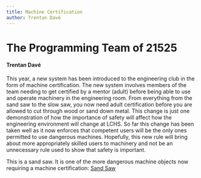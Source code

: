 ```yaml
---
title: Machine Certification
author: Trentan Davé
---
```

# The Programming Team of 21525
#### Trentan Davé
  This year, a new system has been introduced to the engineering club in the form of machine certification. The new system involves members of the team needing to get certified by a mentor (adult) before being able to use and operate machinery in the engineering room. From everything from the sand saw to the slow saw, you now need adult certification before you are allowed to cut through wood or sand down metal. This change is just one demonstration of how the importance of safety will affect how the engineering environment will change at LCHS. So far this change has been taken well as it now enforces that competent users will be the only ones permitted to use dangerous machines. Hopefully, this new rule will bring about more appropriately skilled users to machinery and not be an unnecessary rule used to show that safety is important.

This is a sand saw. It is one of the more dangerous machine objects now requiring a machine certification: [Sand Saw](https://www.woodworkersjournal.com/wp-content/uploads/Abrasive-Cleaning-Holder-2.jpg)
